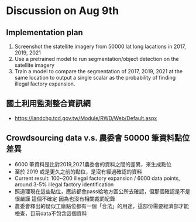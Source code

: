 # Discussion on Aug 9th

## Implementation plan

1. Screenshot the statellite imagery from 50000 lat long lacations in 2017, 2019, 2021
2. Use a pretrained model to run segmentation/object detection on the satellite imagery
3. Train a model to compare the segmentation of 2017, 2019, 2021 at the same location to output a single scalar as the probability of finding illegal factory expansion.


## 國土利用監測整合資訊網
- https://landchg.tcd.gov.tw/Module/RWD/Web/Default.aspx

## Crowdsourcing data v.s. 農委會 50000 筆資料點位差異
- 6000 筆資料是比對2019,2021農委會的資料之間的差異，來生成點位
- 至於 2019 或是更久之前的點位，是沒有經過確認的資料
- Current result: 100~200 illegal factory expansion / 6000 data points, around 3-5% illegal factory identification
- 照道理現在這些點位，應該都會pass給地方區公所去確認，但那個確認是不是很嚴謹 這個不確定 因為也沒有相關裁罰紀錄
- 農委會釋出的疑似工廠點位都有一個「合法」的用途，這部份需要經濟部才能檢查，目前data不包含這個資料
